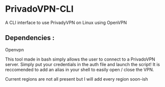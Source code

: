 # PrivadoVPN-CLI
A CLI interface to use PrivadyVPN on Linux using OpenVPN


## Dependencies :
Openvpn

This tool made in bash simply allows the user to connect to a PrivadoVPN server. Simply put your credentials in the auth file and launch the script! It is reccomended to add an alias in your shell to easily open / close the VPN.

Current regions are not all present but I will add every region soon-ish
